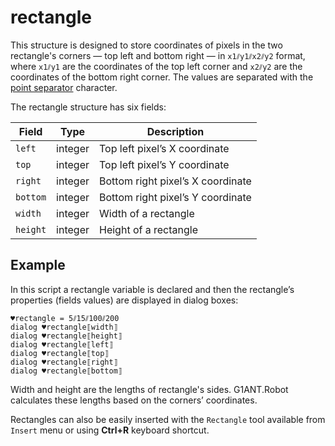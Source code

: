 # rectangle

This structure is designed to store coordinates of pixels in the two rectangle's corners — top left and bottom right — in `x1⫽y1⫽x2⫽y2` format, where `x1⫽y1` are the coordinates of the top left corner and `x2⫽y2` are the coordinates of the bottom right corner. The values are separated with the [point separator](../../../appendices/special-characters/point-separator.md) character.

The rectangle structure has six fields:

| Field    | Type    | Description                       |
| -------- | ------- | --------------------------------- |
| `left`   | integer | Top left pixel’s X coordinate     |
| `top`    | integer | Top left pixel’s Y coordinate     |
| `right`  | integer | Bottom right pixel’s X coordinate |
| `bottom` | integer | Bottom right pixel’s Y coordinate |
| `width`  | integer | Width of a rectangle              |
| `height` | integer | Height of a rectangle             |

## Example

In this script a rectangle variable is declared and then the rectangle’s properties (fields values) are displayed in dialog boxes:

```G1ANT
♥rectangle = 5⫽15⫽100⫽200
dialog ♥rectangle⟦width⟧
dialog ♥rectangle⟦height⟧
dialog ♥rectangle⟦left⟧
dialog ♥rectangle⟦top⟧
dialog ♥rectangle⟦right⟧
dialog ♥rectangle⟦bottom⟧
```

Width and height are the lengths of rectangle's sides. G1ANT.Robot calculates these lengths based on the corners’ coordinates.

Rectangles can also be easily inserted with the `Rectangle` tool available from `Insert` menu or using **Ctrl+R** keyboard shortcut.